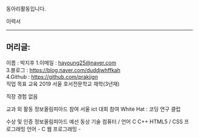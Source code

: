 
동아리활동입니다.


이력서 
<hr/>
<h2> 머리글: </h2> 

<list>이름 : 박지후 
1.이메일 : hayoung25@naver.com <br>
3.블로그 : https://blog.naver.com/duddjwhffkah <br>
4.Github : https://github.com/prakjign <br>
</list> 
직업 목표
교육
2019 서울 호서전문학교 재학(3년재)

직장 경험
없음  

교과 외 활동
정보올림피아드 참여 
서울 ict 대회 참여 
White Hat : 코딩 연구 클럽

수상 및 인증
정보올림피아드 예선 동상 
기술
컴퓨터 / 언어 C C++  HTML5 / CSS
프로그래밍 언어 - C 웹 프로그래밍 -
